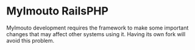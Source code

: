 MyImouto RailsPHP
=================

MyImouto development requires the framework to make some important changes that may affect other systems using it. Having its own fork will avoid this problem.
